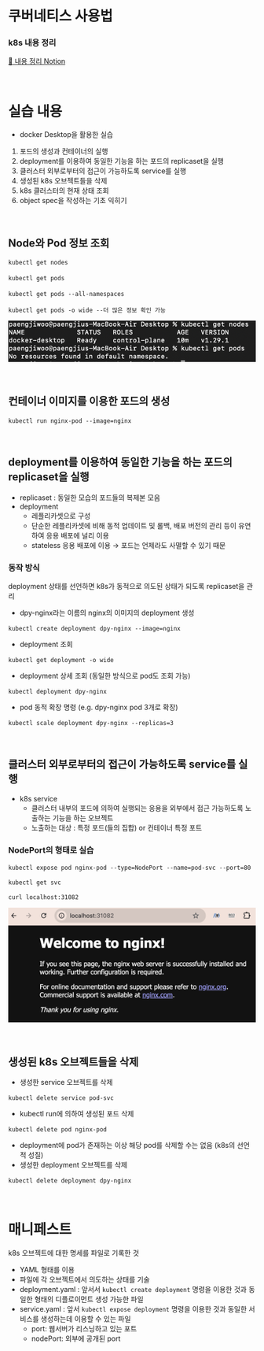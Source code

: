 # 쿠버네티스 사용법

### k8s 내용 정리
[📁 내용 정리 Notion](https://www.notion.so/paengzw/17-Day2-4858aa92e30447889acf4f1b26755e2e)

<br>

# 실습 내용
- docker Desktop을 활용한 실습
1. 포드의 생성과 컨테이너의 실행
2. deployment를 이용하여 동일한 기능을 하는 포드의 replicaset을 실행
3. 클러스터 외부로부터의 접근이 가능하도록 service를 실행
4. 생성된 k8s 오브젝트들을 삭제
5. k8s 클러스터의 현재 상태 조회
6. object spec을 작성하는 기초 익히기

<br>

## Node와 Pod 정보 조회
```
kubectl get nodes

kubectl get pods

kubectl get pods --all-namespaces 

kubectl get pods -o wide --더 많은 정보 확인 가능
```
![node-pod-정보조회](./assets/node-pod-정보조회.png)

<br>

## 컨테이너 이미지를 이용한 포드의 생성
```
kubectl run nginx-pod --image=nginx
```

<br>

## deployment를 이용하여 동일한 기능을 하는 포드의 replicaset을 실행
- replicaset : 동일한 모습의 포드들의 복제본 모음
- deployment
  - 레플리카셋으로 구성
  - 단순한 레플리카셋에 비해 동적 업데이트 및 롤백, 배포 버전의 관리 등이 유연하여 응용 배포에 널리 이용
  - stateless 응용 배포에 이용 → 포드는 언제라도 사멸할 수 있기 때문

### 동작 방식
deployment 상태를 선언하면 k8s가 동적으로 의도된 상태가 되도록 replicaset을 관리
- dpy-nginx라는 이름의 nginx의 이미지의 deployment 생성
```
kubectl create deployment dpy-nginx --image=nginx
```
- deployment 조회
```
kubectl get deployment -o wide
```
- deployment 상세 조회 (동일한 방식으로 pod도 조회 가능)
```
kubectl deployment dpy-nginx
```
- pod 동적 확장 명령 (e.g. dpy-nginx pod 3개로 확장)
```
kubectl scale deployment dpy-nginx --replicas=3
```

<br>

## 클러스터 외부로부터의 접근이 가능하도록 service를 실행
- k8s service
  - 클러스터 내부의 포드에 의하여 실행되는 응용을 외부에서 접근 가능하도록 노출하는 기능을 하는 오브젝트
  - 노출하는 대상 : 특정 포드(들의 집합) or 컨테이너 특정 포트
### NodePort의 형태로 실습
```
kubectl expose pod nginx-pod --type=NodePort --name=pod-svc --port=80
```

```
kubectl get svc
```

```
curl localhost:31082
```
![welcome-nginx](./assets/welcome-nginx.png)

<br>

## 생성된 k8s 오브젝트들을 삭제
- 생성한 service 오브젝트를 삭제
```
kubectl delete service pod-svc
```
- kubectl run에 의하여 생성된 포드 삭제
```
kubectl delete pod nginx-pod
```
  - deployment에 pod가 존재하는 이상 해당 pod를 삭제할 수는 없음 (k8s의 선언적 성질)
- 생성한 deployment 오브젝트를 삭제
```
kubectl delete deployment dpy-nginx
```

<br>

# 매니페스트
k8s 오브젝트에 대한 명세를 파일로 기록한 것
- YAML 형태를 이용
- 파일에 각 오브젝트에서 의도하는 상태를 기술
- deployment.yaml : 앞서서 `kubectl create deployment` 명령을 이용한 것과 동일한 형태의 디플로이먼트 생성 가능한 파일
- service.yaml : 앞서 `kubectl expose deployment` 명령을 이용한 것과 동일한 서비스를 생성하는데 이용할 수 있는 파일
  - port: 웹서버가 리스닝하고 있는 포트
  - nodePort: 외부에 공개된 port
